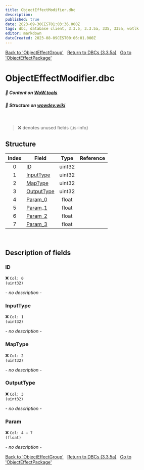 ```yaml
---
title: ObjectEffectModifier.dbc
description:
published: true
date: 2023-09-30CEST01:03:36.000Z
tags: dbc, database client, 3.3.5, 3.3.5a, 335, 335a, wotlk
editor: markdown
dateCreated: 2023-08-09CEST00:06:01.000Z
---
```

<a href="https://trinitycore.info/files/DBC/335/objecteffectgroup" class="mt-5 v-btn v-btn--depressed v-btn--flat v-btn--outlined theme--light v-size--default darkblue--text text--lighten-3"><span class="v-btn__content"><i aria-hidden="true" class="v-icon notranslate v-icon--left mdi mdi-arrow-left theme--light"></i><span>Back to 'ObjectEffectGroup'</span></span></a>&nbsp;&nbsp;&nbsp;<a href="https://trinitycore.info/files/DBC/335/home" class="mt-5 v-btn v-btn--depressed v-btn--flat v-btn--outlined theme--light v-size--default darkblue--text text--lighten-3"><span class="v-btn__content"><i aria-hidden="true" class="v-icon notranslate v-icon--left mdi mdi-home-outline theme--light"></i><span>Return to DBCs (3.3.5a)</span></span></a>&nbsp;&nbsp;&nbsp;<a href="https://trinitycore.info/files/DBC/335/objecteffectpackage" class="mt-5 v-btn v-btn--depressed v-btn--flat v-btn--outlined theme--light v-size--default darkblue--text text--lighten-3"><span class="v-btn__content"><span>Go to 'ObjectEffectPackage'</span><i aria-hidden="true" class="v-icon notranslate v-icon--right mdi mdi-arrow-right theme--light"></i></span></a>

# ObjectEffectModifier.dbc
##### :open_book: Content on [WoW.tools](https://wow.tools/dbc/?dbc=objecteffectmodifier&build=3.3.5.12340)
##### :pencil: Structure on [wowdev.wiki](https://wowdev.wiki/DB/ObjectEffectModifier)
&nbsp;

> :x: denotes unused fields
{.is-info}


## Structure

| Index | Field | Type | Reference |
| :---: | --- | :---: | --- |
| 0 | [ID](#id) | uint32 |  |
| 1 | [InputType](#inputtype) | uint32 |  |
| 2 | [MapType](#maptype) | uint32 |  |
| 3 | [OutputType](#outputtype) | uint32 |  |
| 4 | [Param_0](#param) | float |  |
| 5 | [Param_1](#param) | float |  |
| 6 | [Param_2](#param) | float |  |
| 7 | [Param_3](#param) | float |  |
&nbsp;
## Description of fields

### ID
:x: <code>Col: 0 (uint32)</code>

*- no description -*
&nbsp;

### InputType
:x: <code>Col: 1 (uint32)</code>

*- no description -*
&nbsp;

### MapType
:x: <code>Col: 2 (uint32)</code>

*- no description -*
&nbsp;

### OutputType
:x: <code>Col: 3 (uint32)</code>

*- no description -*
&nbsp;

### Param
:x: <code>Col: 4 &ndash; 7 (float)</code>

*- no description -*
&nbsp;

<a href="https://trinitycore.info/files/DBC/335/objecteffectgroup" class="mt-5 v-btn v-btn--depressed v-btn--flat v-btn--outlined theme--light v-size--default darkblue--text text--lighten-3"><span class="v-btn__content"><i aria-hidden="true" class="v-icon notranslate v-icon--left mdi mdi-arrow-left theme--light"></i><span>Back to 'ObjectEffectGroup'</span></span></a>&nbsp;&nbsp;&nbsp;<a href="https://trinitycore.info/files/DBC/335/home" class="mt-5 v-btn v-btn--depressed v-btn--flat v-btn--outlined theme--light v-size--default darkblue--text text--lighten-3"><span class="v-btn__content"><i aria-hidden="true" class="v-icon notranslate v-icon--left mdi mdi-home-outline theme--light"></i><span>Return to DBCs (3.3.5a)</span></span></a>&nbsp;&nbsp;&nbsp;<a href="https://trinitycore.info/files/DBC/335/objecteffectpackage" class="mt-5 v-btn v-btn--depressed v-btn--flat v-btn--outlined theme--light v-size--default darkblue--text text--lighten-3"><span class="v-btn__content"><span>Go to 'ObjectEffectPackage'</span><i aria-hidden="true" class="v-icon notranslate v-icon--right mdi mdi-arrow-right theme--light"></i></span></a>
